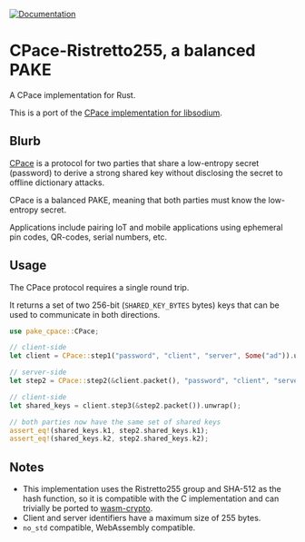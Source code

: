 [![Documentation](https://docs.rs/pake-cpace/badge.svg)](https://docs.rs/pake-cpace)

# CPace-Ristretto255, a balanced PAKE

A CPace implementation for Rust.

This is a port of the [CPace implementation for libsodium](https://github.com/jedisct1/cpace).

## Blurb

[CPace](https://tools.ietf.org/id/draft-haase-cpace-01.html) is a protocol for two parties that share a low-entropy secret (password) to derive a strong shared key without disclosing the secret to offline dictionary attacks.

CPace is a balanced PAKE, meaning that both parties must know the low-entropy secret.

Applications include pairing IoT and mobile applications using ephemeral pin codes, QR-codes, serial numbers, etc.

## Usage

The CPace protocol requires a single round trip.

It returns a set of two 256-bit (`SHARED_KEY_BYTES` bytes) keys that can be used to communicate in both directions.

```rust
use pake_cpace::CPace;

// client-side
let client = CPace::step1("password", "client", "server", Some("ad")).unwrap();

// server-side
let step2 = CPace::step2(&client.packet(), "password", "client", "server", Some("ad")).unwrap();

// client-side
let shared_keys = client.step3(&step2.packet()).unwrap();

// both parties now have the same set of shared keys
assert_eq!(shared_keys.k1, step2.shared_keys.k1);
assert_eq!(shared_keys.k2, step2.shared_keys.k2);
```

## Notes

- This implementation uses the Ristretto255 group and SHA-512 as the hash function, so it is compatible with the C implementation and can trivially be ported to [wasm-crypto](https://github.com/jedisct1/wasm-crypto).
- Client and server identifiers have a maximum size of 255 bytes.
- `no_std` compatible, WebAssembly compatible.
